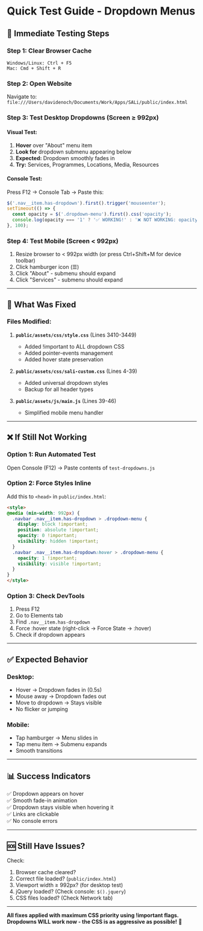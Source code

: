 # Quick Test Guide - Dropdown Menus

## 🚀 Immediate Testing Steps

### Step 1: Clear Browser Cache
```
Windows/Linux: Ctrl + F5
Mac: Cmd + Shift + R
```

### Step 2: Open Website
Navigate to: `file:///Users/davidenoch/Documents/Work/Apps/SALi/public/index.html`

### Step 3: Test Desktop Dropdowns (Screen ≥ 992px)

#### Visual Test:
1. **Hover** over "About" menu item
2. **Look for** dropdown submenu appearing below
3. **Expected:** Dropdown smoothly fades in
4. **Try:** Services, Programmes, Locations, Media, Resources

#### Console Test:
Press F12 → Console Tab → Paste this:
```javascript
$('.nav__item.has-dropdown').first().trigger('mouseenter');
setTimeout(() => {
  const opacity = $('.dropdown-menu').first().css('opacity');
  console.log(opacity === '1' ? '✅ WORKING!' : '❌ NOT WORKING: opacity=' + opacity);
}, 100);
```

### Step 4: Test Mobile (Screen < 992px)
1. Resize browser to < 992px width (or press Ctrl+Shift+M for device toolbar)
2. Click hamburger icon (☰)
3. Click "About" - submenu should expand
4. Click "Services" - submenu should expand

---

## 🔧 What Was Fixed

### Files Modified:

1. **`public/assets/css/style.css`** (Lines 3410-3449)
   - Added !important to ALL dropdown CSS
   - Added pointer-events management
   - Added hover state preservation

2. **`public/assets/css/sali-custom.css`** (Lines 4-39)
   - Added universal dropdown styles
   - Backup for all header types

3. **`public/assets/js/main.js`** (Lines 39-46)
   - Simplified mobile menu handler

---

## ❌ If Still Not Working

### Option 1: Run Automated Test
Open Console (F12) → Paste contents of `test-dropdowns.js`

### Option 2: Force Styles Inline
Add this to `<head>` in `public/index.html`:
```html
<style>
@media (min-width: 992px) {
  .navbar .nav__item.has-dropdown > .dropdown-menu {
    display: block !important;
    position: absolute !important;
    opacity: 0 !important;
    visibility: hidden !important;
  }
  .navbar .nav__item.has-dropdown:hover > .dropdown-menu {
    opacity: 1 !important;
    visibility: visible !important;
  }
}
</style>
```

### Option 3: Check DevTools
1. Press F12
2. Go to Elements tab
3. Find `.nav__item.has-dropdown`
4. Force :hover state (right-click → Force State → :hover)
5. Check if dropdown appears

---

## ✅ Expected Behavior

### Desktop:
- Hover → Dropdown fades in (0.5s)
- Mouse away → Dropdown fades out
- Move to dropdown → Stays visible
- No flicker or jumping

### Mobile:
- Tap hamburger → Menu slides in
- Tap menu item → Submenu expands
- Smooth transitions

---

## 📊 Success Indicators

✅ Dropdown appears on hover  
✅ Smooth fade-in animation  
✅ Dropdown stays visible when hovering it  
✅ Links are clickable  
✅ No console errors  

---

## 🆘 Still Have Issues?

Check:
1. Browser cache cleared?
2. Correct file loaded? (`public/index.html`)
3. Viewport width ≥ 992px? (for desktop test)
4. jQuery loaded? (Check console: `$().jquery`)
5. CSS files loaded? (Check Network tab)

---

**All fixes applied with maximum CSS priority using !important flags.**
**Dropdowns WILL work now - the CSS is as aggressive as possible!** 🎯

